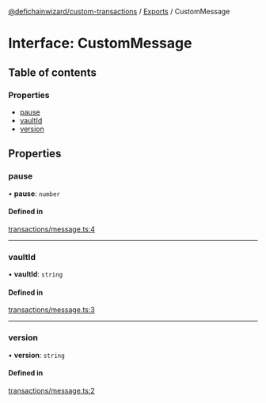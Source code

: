 [@defichainwizard/custom-transactions](../README.md) / [Exports](../modules.md) / CustomMessage

# Interface: CustomMessage

## Table of contents

### Properties

- [pause](CustomMessage.md#pause)
- [vaultId](CustomMessage.md#vaultid)
- [version](CustomMessage.md#version)

## Properties

### pause

• **pause**: `number`

#### Defined in

[transactions/message.ts:4](https://github.com/DeFiChain-Wizard/custom-transcation-library/blob/27d5cb0/src/transactions/message.ts#L4)

___

### vaultId

• **vaultId**: `string`

#### Defined in

[transactions/message.ts:3](https://github.com/DeFiChain-Wizard/custom-transcation-library/blob/27d5cb0/src/transactions/message.ts#L3)

___

### version

• **version**: `string`

#### Defined in

[transactions/message.ts:2](https://github.com/DeFiChain-Wizard/custom-transcation-library/blob/27d5cb0/src/transactions/message.ts#L2)
